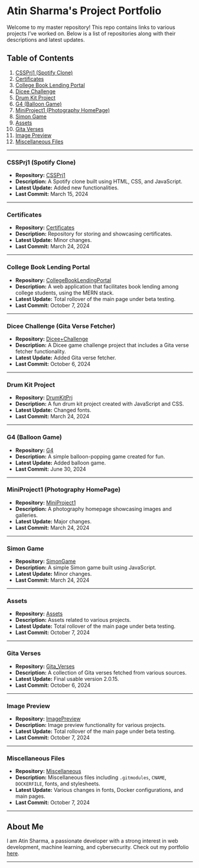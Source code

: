 # Atin Sharma's Project Portfolio

Welcome to my master repository! This repo contains links to various projects I’ve worked on. Below is a list of repositories along with their descriptions and latest updates.

## Table of Contents
1. [CSSPrj1 (Spotify Clone)](#cssprj1-spotify-clone)
2. [Certificates](#certificates)
3. [College Book Lending Portal](#college-book-lending-portal)
4. [Dicee Challenge](#dicee-challenge)
5. [Drum Kit Project](#drum-kit-project)
6. [G4 (Balloon Game)](#g4-balloon-game)
7. [MiniProject1 (Photography HomePage)](#miniproject1-photography-homepage)
8. [Simon Game](#simon-game)
9. [Assets](#assets)
10. [Gita Verses](#gita-verses)
11. [Image Preview](#image-preview)
12. [Miscellaneous Files](#miscellaneous-files)

---

### CSSPrj1 (Spotify Clone)
- **Repository:** [CSSPrj1](https://github.com/atinsharma24/CSSPrj1)
- **Description:** A Spotify clone built using HTML, CSS, and JavaScript.
- **Latest Update:** Added new functionalities.
- **Last Commit:** March 15, 2024

---

### Certificates
- **Repository:** [Certificates](https://github.com/atinsharma24/Certificates)
- **Description:** Repository for storing and showcasing certificates.
- **Latest Update:** Minor changes.
- **Last Commit:** March 24, 2024

---

### College Book Lending Portal
- **Repository:** [CollegeBookLendingPortal](https://github.com/atinsharma24/CollegeBookLendingPortal)
- **Description:** A web application that facilitates book lending among college students, using the MERN stack.
- **Latest Update:** Total rollover of the main page under beta testing.
- **Last Commit:** October 7, 2024

---

### Dicee Challenge (Gita Verse Fetcher)
- **Repository:** [Dicee+Challenge](https://github.com/atinsharma24/DiceeChallenge)
- **Description:** A Dicee game challenge project that includes a Gita verse fetcher functionality.
- **Latest Update:** Added Gita verse fetcher.
- **Last Commit:** October 6, 2024

---

### Drum Kit Project
- **Repository:** [DrumKitPrj](https://github.com/atinsharma24/DrumKitPrj)
- **Description:** A fun drum kit project created with JavaScript and CSS.
- **Latest Update:** Changed fonts.
- **Last Commit:** March 24, 2024

---

### G4 (Balloon Game)
- **Repository:** [G4](https://github.com/atinsharma24/G4)
- **Description:** A simple balloon-popping game created for fun.
- **Latest Update:** Added balloon game.
- **Last Commit:** June 30, 2024

---

### MiniProject1 (Photography HomePage)
- **Repository:** [MiniProject1](https://github.com/atinsharma24/MiniProject1)
- **Description:** A photography homepage showcasing images and galleries.
- **Latest Update:** Major changes.
- **Last Commit:** March 24, 2024

---

### Simon Game
- **Repository:** [SimonGame](https://github.com/atinsharma24/SimonGame)
- **Description:** A simple Simon game built using JavaScript.
- **Latest Update:** Minor changes.
- **Last Commit:** March 24, 2024

---

### Assets
- **Repository:** [Assets](https://github.com/atinsharma24/Assets)
- **Description:** Assets related to various projects.
- **Latest Update:** Total rollover of the main page under beta testing.
- **Last Commit:** October 7, 2024

---

### Gita Verses
- **Repository:** [Gita_Verses](https://github.com/atinsharma24/Gita_Verses)
- **Description:** A collection of Gita verses fetched from various sources.
- **Latest Update:** Final usable version 2.0.15.
- **Last Commit:** October 6, 2024

---

### Image Preview
- **Repository:** [ImagePreview](https://github.com/atinsharma24/ImagePreview)
- **Description:** Image preview functionality for various projects.
- **Latest Update:** Total rollover of the main page under beta testing.
- **Last Commit:** October 7, 2024

---

### Miscellaneous Files
- **Repository:** [Miscellaneous](https://github.com/atinsharma24/Miscellaneous)
- **Description:** Miscellaneous files including `.gitmodules`, `CNAME`, `DOCKERFILE`, fonts, and stylesheets.
- **Latest Update:** Various changes in fonts, Docker configurations, and main pages.
- **Last Commit:** October 7, 2024

---

## About Me
I am Atin Sharma, a passionate developer with a strong interest in web development, machine learning, and cybersecurity. Check out my portfolio [here](https://atinsharma24.netlify.app).

---
